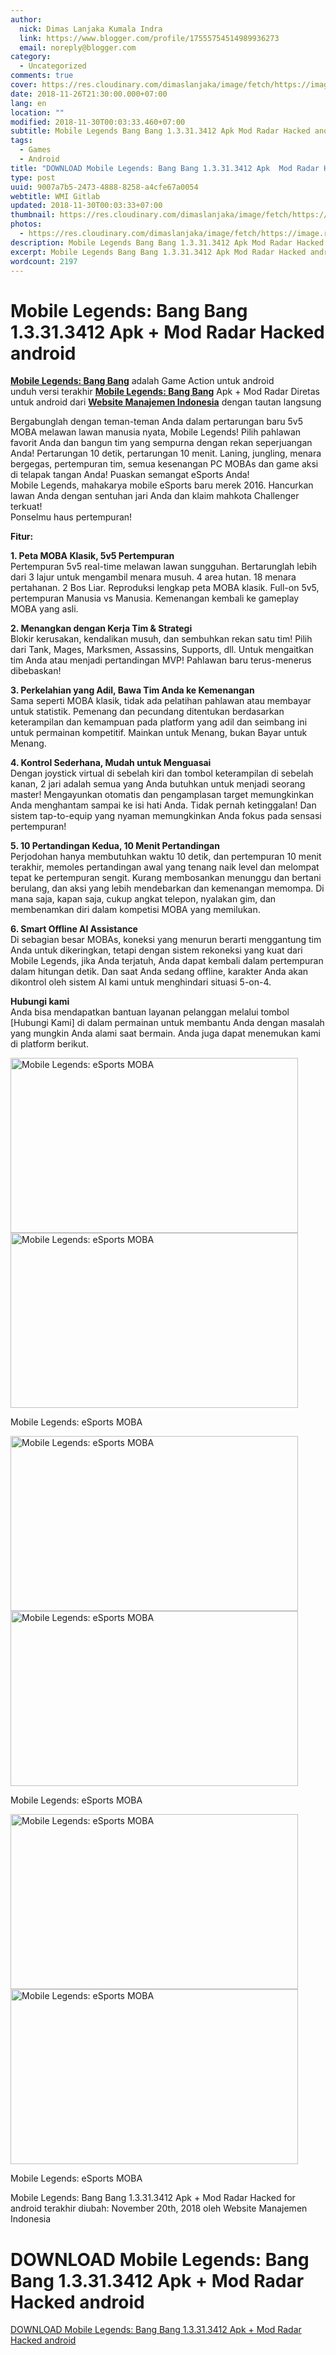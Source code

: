 ```yaml
---
author:
  nick: Dimas Lanjaka Kumala Indra
  link: https://www.blogger.com/profile/17555754514989936273
  email: noreply@blogger.com
category:
  - Uncategorized
comments: true
cover: https://res.cloudinary.com/dimaslanjaka/image/fetch/https://image.revdl.com/2016/mobile-legends-esports-moba-1.jpg
date: 2018-11-26T21:30:00.000+07:00
lang: en
location: ""
modified: 2018-11-30T00:03:33.460+07:00
subtitle: Mobile Legends Bang Bang 1.3.31.3412 Apk Mod Radar Hacked android
tags:
  - Games
  - Android
title: "DOWNLOAD Mobile Legends: Bang Bang 1.3.31.3412 Apk  Mod Radar Hacked android"
type: post
uuid: 9007a7b5-2473-4888-8258-a4cfe67a0054
webtitle: WMI Gitlab
updated: 2018-11-30T00:03:33+07:00
thumbnail: https://res.cloudinary.com/dimaslanjaka/image/fetch/https://image.revdl.com/2016/mobile-legends-esports-moba-1.jpg
photos:
  - https://res.cloudinary.com/dimaslanjaka/image/fetch/https://image.revdl.com/2016/mobile-legends-esports-moba-1.jpg
description: Mobile Legends Bang Bang 1.3.31.3412 Apk Mod Radar Hacked android
excerpt: Mobile Legends Bang Bang 1.3.31.3412 Apk Mod Radar Hacked android
wordcount: 2197
---
```


<h1 for="title"> <span class="notranslate"> Mobile Legends: Bang Bang 1.3.31.3412 Apk + Mod Radar Hacked android</span> </h1>  <div>  <div class="post_content entry-content">  <p> <span class="notranslate"> <a href="https://web-manajemen.blogspot.com/" class="notranslate"><strong><span class="notranslate">Mobile Legends: Bang Bang</span></strong></a> adalah Game Action untuk android</span> <br><span class="notranslate"> unduh versi terakhir <strong><a href="https://web-manajemen.blogspot.com/" class="notranslate"><span class="notranslate">Mobile Legends: Bang Bang</span></a></strong> Apk + Mod Radar Diretas untuk android dari <strong><a href="https://web-manajemen.blogspot.com/" class="notranslate">Website Manajemen Indonesia</a></strong> dengan tautan langsung</span> </p>  <p> <span class="notranslate"> Bergabunglah dengan teman-teman Anda dalam pertarungan baru 5v5 MOBA melawan lawan manusia nyata, Mobile Legends!</span> <span class="notranslate"> Pilih pahlawan favorit Anda dan bangun tim yang sempurna dengan rekan seperjuangan Anda!</span> <span class="notranslate"> Pertarungan 10 detik, pertarungan 10 menit.</span> <span class="notranslate"> Laning, jungling, menara bergegas, pertempuran tim, semua kesenangan PC MOBAs dan game aksi di telapak tangan Anda!</span> <span class="notranslate"> Puaskan semangat eSports Anda!</span> <br><span class="notranslate"> Mobile Legends, mahakarya mobile eSports baru merek 2016.</span> <span class="notranslate"> Hancurkan lawan Anda dengan sentuhan jari Anda dan klaim mahkota Challenger terkuat!</span> <br><span class="notranslate"> Ponselmu haus pertempuran!</span> </p>  <p> <span class="notranslate"> <b>Fitur:</b></span> </p>  <p> <span class="notranslate"> <b>1. Peta MOBA Klasik, 5v5 Pertempuran</b></span> <br><span class="notranslate"> Pertempuran 5v5 real-time melawan lawan sungguhan.</span> <span class="notranslate"> Bertarunglah lebih dari 3 lajur untuk mengambil menara musuh.</span> <span class="notranslate"> 4 area hutan.</span> <span class="notranslate"> 18 menara pertahanan.</span> <span class="notranslate"> 2 Bos Liar.</span> <span class="notranslate"> Reproduksi lengkap peta MOBA klasik.</span> <span class="notranslate"> Full-on 5v5, pertempuran Manusia vs Manusia.</span> <span class="notranslate"> Kemenangan kembali ke gameplay MOBA yang asli.</span> </p>  <p> <span class="notranslate"> <b>2. Menangkan dengan Kerja Tim &amp; Strategi</b></span> <br><span class="notranslate"> Blokir kerusakan, kendalikan musuh, dan sembuhkan rekan satu tim!</span> <span class="notranslate"> Pilih dari Tank, Mages, Marksmen, Assassins, Supports, dll. Untuk mengaitkan tim Anda atau menjadi pertandingan MVP!</span> <span class="notranslate"> Pahlawan baru terus-menerus dibebaskan!</span> </p>  <p> <span class="notranslate"> <b>3. Perkelahian yang Adil, Bawa Tim Anda ke Kemenangan</b></span> <br><span class="notranslate"> Sama seperti MOBA klasik, tidak ada pelatihan pahlawan atau membayar untuk statistik.</span> <span class="notranslate"> Pemenang dan pecundang ditentukan berdasarkan keterampilan dan kemampuan pada platform yang adil dan seimbang ini untuk permainan kompetitif.</span> <span class="notranslate"> Mainkan untuk Menang, bukan Bayar untuk Menang.</span> </p>  <p> <span class="notranslate"> <b>4. Kontrol Sederhana, Mudah untuk Menguasai</b></span> <br><span class="notranslate"> Dengan joystick virtual di sebelah kiri dan tombol keterampilan di sebelah kanan, 2 jari adalah semua yang Anda butuhkan untuk menjadi seorang master!</span> <span class="notranslate"> Mengayunkan otomatis dan pengamplasan target memungkinkan Anda menghantam sampai ke isi hati Anda.</span> <span class="notranslate"> Tidak pernah ketinggalan!</span> <span class="notranslate"> Dan sistem tap-to-equip yang nyaman memungkinkan Anda fokus pada sensasi pertempuran!</span> </p>  <p> <span class="notranslate"> <b>5. 10 Pertandingan Kedua, 10 Menit Pertandingan</b></span> <br><span class="notranslate"> Perjodohan hanya membutuhkan waktu 10 detik, dan pertempuran 10 menit terakhir, memoles pertandingan awal yang tenang naik level dan melompat tepat ke pertempuran sengit.</span> <span class="notranslate"> Kurang membosankan menunggu dan bertani berulang, dan aksi yang lebih mendebarkan dan kemenangan memompa.</span> <span class="notranslate"> Di mana saja, kapan saja, cukup angkat telepon, nyalakan gim, dan membenamkan diri dalam kompetisi MOBA yang memilukan.</span> </p>  <p> <span class="notranslate"> <b>6. Smart Offline AI Assistance</b></span> <br><span class="notranslate"> Di sebagian besar MOBAs, koneksi yang menurun berarti menggantung tim Anda untuk dikeringkan, tetapi dengan sistem rekoneksi yang kuat dari Mobile Legends, jika Anda terjatuh, Anda dapat kembali dalam pertempuran dalam hitungan detik.</span> <span class="notranslate"> Dan saat Anda sedang offline, karakter Anda akan dikontrol oleh sistem AI kami untuk menghindari situasi 5-on-4.</span> </p>  <p> <span class="notranslate"> <b>Hubungi kami</b></span> <br><span class="notranslate"> Anda bisa mendapatkan bantuan layanan pelanggan melalui tombol [Hubungi Kami] di dalam permainan untuk membantu Anda dengan masalah yang mungkin Anda alami saat bermain.</span> <span class="notranslate"> Anda juga dapat menemukan kami di platform berikut.</span> </p>  <div class="wp-caption aligncenter"> <a href="https://web-manajemen.blogspot.com/" class="notranslate"><img data-cfsrc="https://image.revdl.com/2016/mobile-legends-esports-moba-1.jpg" alt="Mobile Legends: eSports MOBA" width="460" height="280" src="https://res.cloudinary.com/dimaslanjaka/image/fetch/https://image.revdl.com/2016/mobile-legends-esports-moba-1.jpg"></a> <noscript><img src="https://image.revdl.com/2016/mobile-legends-esports-moba-1.jpg" alt="Mobile Legends: eSports MOBA" width="460" height="280"></noscript>  <p class="wp-caption-text"> <span class="notranslate"> Mobile Legends: eSports MOBA</span> </p>  </div>  <div class="wp-caption aligncenter"> <a href="https://web-manajemen.blogspot.com/" class="notranslate"><img data-cfsrc="https://image.revdl.com/2016/mobile-legends-esports-moba-2.jpg" alt="Mobile Legends: eSports MOBA" width="460" height="280" src="https://res.cloudinary.com/dimaslanjaka/image/fetch/https://image.revdl.com/2016/mobile-legends-esports-moba-2.jpg"></a> <noscript><img src="https://image.revdl.com/2016/mobile-legends-esports-moba-2.jpg" alt="Mobile Legends: eSports MOBA" width="460" height="280"></noscript>  <p class="wp-caption-text"> <span class="notranslate"> Mobile Legends: eSports MOBA</span> </p>  </div>  <div class="wp-caption aligncenter"> <a href="https://web-manajemen.blogspot.com/" class="notranslate"><img data-cfsrc="https://image.revdl.com/2016/mobile-legends-esports-moba-3.jpg" alt="Mobile Legends: eSports MOBA" width="460" height="280" src="https://res.cloudinary.com/dimaslanjaka/image/fetch/https://image.revdl.com/2016/mobile-legends-esports-moba-3.jpg"></a> <noscript><img src="https://image.revdl.com/2016/mobile-legends-esports-moba-3.jpg" alt="Mobile Legends: eSports MOBA" width="460" height="280"></noscript>  <p class="wp-caption-text"> <span class="notranslate"> Mobile Legends: eSports MOBA</span> </p>  </div>  <div class="hatom-extra"> <span class="notranslate"> <span class="notranslate entry-title">Mobile Legends: Bang Bang 1.3.31.3412 Apk + Mod Radar Hacked for android</span> terakhir diubah: <span class="notranslate updated">November 20th, 2018</span> oleh <span class="notranslate author vcard">Website Manajemen Indonesia</span></span> </div>  <div class="clear"></div>  </div>  <h1 for="title" class="notranslate">DOWNLOAD Mobile Legends: Bang Bang 1.3.31.3412 Apk + Mod Radar Hacked android</h1>  <div class="w3-center w3-container w3-border notranslate"> <a href="https://dimaslanjaka-storage.000webhostapp.com/revdl.php?download&amp;path=/mobile-legends-esports-moba-apk-download.html/" target="_blank" class="w3-btn w3-green" rel="noopener noreferer nofollow">DOWNLOAD Mobile Legends: Bang Bang 1.3.31.3412 Apk + Mod Radar Hacked android</a> </div>  </div>